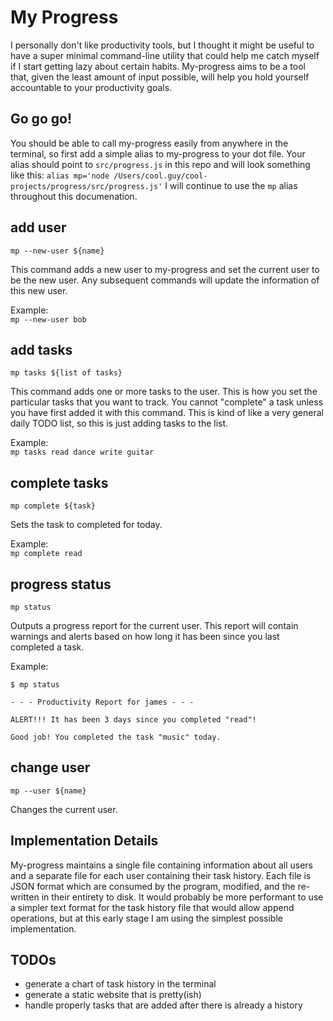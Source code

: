 My Progress
=============

I personally don't like productivity tools, but I thought it might be useful to have a super minimal command-line utility that could help me catch myself if I start getting lazy about certain habits. My-progress aims to be a tool that, given the least amount of input possible, will help you hold yourself accountable to your productivity goals.

Go go go!
---------

You should be able to call my-progress easily from anywhere in the terminal, so first add a simple alias to my-progress to your dot file. Your alias should point to `src/progress.js` in this repo and will look something like this:
`alias mp='node /Users/cool.guy/cool-projects/progress/src/progress.js'`
I will continue to use the `mp` alias throughout this documenation.

add user
--------
`mp --new-user ${name}`

This command adds a new user to my-progress and set the current user to be the new user. Any subsequent commands will update the information of this new user.

Example:   
`mp --new-user bob`

add tasks
---------
`mp tasks ${list of tasks}`

This command adds one or more tasks to the user. This is how you set the particular tasks that you want to track. You cannot "complete" a task unless you have first added it with this command. This is kind of like a very general daily TODO list, so this is just adding tasks to the list.

Example:   
`mp tasks read dance write guitar`

complete tasks
-------------
`mp complete ${task}`

Sets the task to completed for today.

Example:   
`mp complete read`

progress status
---------------
`mp status`

Outputs a progress report for the current user. This report will contain warnings and alerts based on how long it has been since you last completed a task.

Example:   
```shell
$ mp status

- - - Productivity Report for james - - -

ALERT!!! It has been 3 days since you completed "read"!

Good job! You completed the task "music" today.

```

change user
-----------
`mp --user ${name}`

Changes the current user.

Implementation Details
----------------------

My-progress maintains a single file containing information about all users and a separate file for each user containing their task history. Each file is JSON format which are consumed by the program, modified, and the re-written in their entirety to disk. It would probably be more performant to use a simpler text format for the task history file that would allow append operations, but at this early stage I am using the simplest possible implementation.

TODOs
-----
- generate a chart of task history in the terminal
- generate a static website that is pretty(ish)
- handle properly tasks that are added after there is already a history
